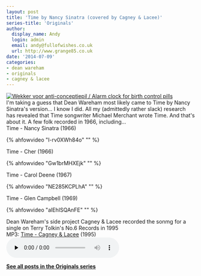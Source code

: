 ```yaml
---
layout: post
title: 'Time by Nancy Sinatra (covered by Cagney & Lacee)'
series-title: 'Originals'
author:
  display_name: Andy
  login: admin
  email: andy@fullofwishes.co.uk
  url: http://www.grange85.co.uk
date: '2014-07-09'
categories:
- dean wareham
- originals
- cagney & lacee
---
```

<p><a href="https://www.flickr.com/photos/nationaalarchief/3333356893" title="Wekker voor anti-conceptiepil / Alarm clock for birth control pills by Nationaal Archief, on Flickr"><img class="aligncenter" src="https://media.fullofwishes.co.uk/flickr-downloads/3333356893_80d64b4088_z.jpg?zz=1" alt="Wekker voor anti-conceptiepil / Alarm clock for birth control pills"></a><br />
I'm taking a guess that Dean Wareham most likely came to Time by Nancy Sinatra's version... I know I did. All my (admittedly rather slack) research has revealed that Time songwriter Michael Merchant wrote Time. And that's about it. A few folk recorded in 1966, including...<br />
Time - Nancy Sinatra (1966)<br />

{% ahfowvideo "I-rv0XWh84o" "" %}

<p>Time - Cher (1966)<br />

{% ahfowvideo "Gw1brMHXEjk" "" %}

<p>Time - Carol Deene (1967)<br />

{% ahfowvideo "NE285KCPLhA" "" %}

<p>Time - Glen Campbell (1969)<br />

{% ahfowvideo "alEhISQAnFE" "" %}

<p>Dean Wareham's side project Cagney & Lacee recorded the sonmg for a single on Terry Tolkin's No.6 Records in 1995<br />
MP3: <a href="https://media.fullofwishes.co.uk/05-dean_wareham/audio/2-13-cagney-and-lacee-time.mp3">Time - Cagney & Lacee</a> (1995)<br />
<audio src="https://media.fullofwishes.co.uk/05-dean_wareham/audio/2-13-cagney-and-lacee-time.mp3" preload="none" controls /></p>
<p><strong><a href="/category/originals/" title="List: Originals">See all posts in the Originals series</a></strong></p>
